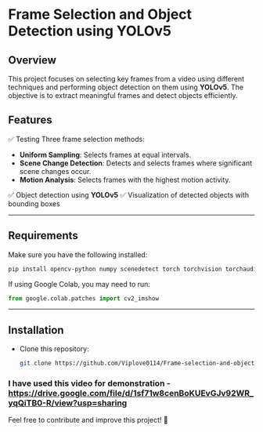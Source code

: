 # Frame Selection and Object Detection using YOLOv5

## Overview
This project focuses on selecting key frames from a video using different techniques and performing object detection on them using **YOLOv5**. The objective is to extract meaningful frames and detect objects efficiently.

## Features
✅  Testing Three frame selection methods:
  - **Uniform Sampling**: Selects frames at equal intervals.
  - **Scene Change Detection**: Detects and selects frames where significant scene changes occur.
  - **Motion Analysis**: Selects frames with the highest motion activity.

✅ Object detection using **YOLOv5**
✅ Visualization of detected objects with bounding boxes

---

## Requirements
Make sure you have the following installed:

```bash
pip install opencv-python numpy scenedetect torch torchvision torchaudio
```

If using Google Colab, you may need to run:
```python
from google.colab.patches import cv2_imshow
```

---

## Installation
- Clone this repository:
   ```bash
   git clone https://github.com/Viplove0114/Frame-selection-and-object-detection.git
   ```
### I have used this video for demonstration - https://drive.google.com/file/d/1sf71w8cenBoKUEvGJv92WR_yqQiTB0-R/view?usp=sharing

Feel free to contribute and improve this project! 🚀

